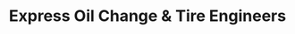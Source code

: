 ---
title: "Express Oil Change & Tire Engineers"
url: /huntsville/express-oil-change-und-tire-engineers/
shop: Reifen
---